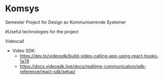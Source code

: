 # Komsys
Semester Project for Design av Kommuniserende Systemer

#Useful technologies for the project

Videocall
- Video SDK: 
  - https://dev.to/videosdk/build-video-calling-app-using-react-hooks-1a79 
  - https://docs.videosdk.live/docs/realtime-communication/sdk-reference/react-sdk/setup/
